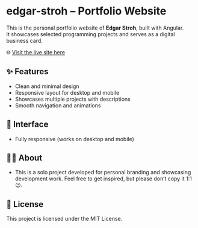 # edgar-stroh – Portfolio Website

This is the personal portfolio website of **Edgar Stroh**, built with Angular.  
It showcases selected programming projects and serves as a digital business card.

🌐 [Visit the live site here](https://edgar-stroh.de/)

## ✨ Features

- Clean and minimal design
- Responsive layout for desktop and mobile
- Showcases multiple projects with descriptions
- Smooth navigation and animations

## 📱 Interface
- Fully responsive (works on desktop and mobile)

## 👨‍💻 About
- This is a solo project developed for personal branding and showcasing development work.
Feel free to get inspired, but please don’t copy it 1:1 😉.

## 📄 License
This project is licensed under the MIT License.

